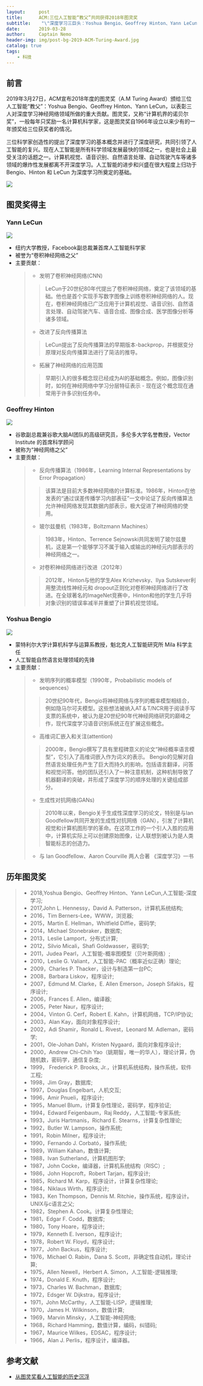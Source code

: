```yaml
---
layout:     post
title:      ACM:三位人工智能“教父”共同获得2018年图灵奖
subtitle:    "\"深度学习三巨头：Yoshua Bengio、Geoffrey Hinton、Yann LeCun\""
date:       2019-03-28
author:     Captain Nemo
header-img: img/post-bg-2019-ACM-Turing-Award.jpg
catalog: true
tags:
    - 科技
---
```



## 前言
2019年3月27日，ACM宣布2018年度的图灵奖（A.M Turing Award）颁给三位人工智能“教父”：Yoshua Bengio、Geoffrey Hinton、Yann LeCun，以表彰三人对深度学习神经网络领域所做的重大贡献。图灵奖，又称“计算机界的诺贝尔奖”，一般每年只奖励一名计算机科学家，这是图灵奖自1966年设立以来少有的一年颁奖给三位获奖者的情况。

三位科学家创造性的提出了深度学习的基本概念并进行了深度研究，共同引领了人工智能的复兴。现在人工智能是所有科学领域发展最快的领域之一，也是社会上最受关注的话题之一。计算机视觉、语音识别、自然语言处理、自动驾驶汽车等诸多领域的爆炸性发展都离不开深度学习。人工智能的进步和兴盛在很大程度上归功于 Bengio、Hinton 和 LeCun 为深度学习所奠定的基础。

![](https://upload-images.jianshu.io/upload_images/16369454-d145f7c6af9320a2.jpg?imageMogr2/auto-orient/strip%7CimageView2/2/w/1240)

## 图灵奖得主
### Yann LeCun
![](https://upload-images.jianshu.io/upload_images/16369454-c4151c1e9fac1d59.jpg?imageMogr2/auto-orient/strip%7CimageView2/2/w/1240)
 - 纽约大学教授，Facebook副总裁兼首席人工智能科学家
 - 被誉为“卷积神经网络之父”
 - 主要贡献：
     >  - 发明了卷积神经网络(CNN)
     > > LeCun于20世纪80年代提出了卷积神经网络，奠定了该领域的基础。他也是首个实现手写数字图像上训练卷积神经网络的人。现在，卷积神经网络已广泛应用于计算机视觉、语音识别、自然语言处理、自动驾驶汽车、语音合成、图像合成、医学图像分析等诸多领域。
     >
     >  - 改进了反向传播算法
     > > LeCun提出了反向传播算法的早期版本-backprop，并根据变分原理对反向传播算法进行了简洁的推导。
     >
     >  - 拓展了神经网络的应用范围
     > > 早期引入的很多概念现已经成为AI的基础概念。例如，图像识别时，如何在神经网络中学习分层特征表示 - 现在这个概念现在通常用于许多识别任务中。
 

### Geoffrey Hinton
![](https://upload-images.jianshu.io/upload_images/16369454-0446cb16d230a358.jpg?imageMogr2/auto-orient/strip%7CimageView2/2/w/1240)
 - 谷歌副总裁兼谷歌大脑AI团队的高级研究员，多伦多大学名誉教授，Vector Institute 的首席科学顾问
 - 被称为“神经网络之父”
 - 主要贡献：
     >  - 反向传播算法（1986年，Learning Internal Representations by Error Propagation）
     > > 该算法是目前大多数神经网络的计算标准。1986年，Hinton在他发表的“通过误差传播学习内部表征”一文中论证了反向传播算法允许神经网络发现其数据内部表示，极大促进了神经网络的使用。
     >
     > - 玻尔兹曼机（1983年，Boltzmann Machines）  
     > > 1983年，Hinton、Terrence Sejnowski共同发明了玻尔兹曼机，这是第一个能够学习不属于输入或输出的神经元内部表示的神经网络之一。
     >
     > - 对卷积神经网络进行改进（2012年）
     > > 2012年，Hinton与他的学生Alex Krizhevsky、Ilya Sutskever利用整流线性神经元和 dropout正则化对卷积神经网络进行了改进。在全球著名的ImageNet竞赛中，Hinton和他的学生几乎将对象识别的错误率减半并重塑了计算机视觉领域。

### Yoshua Bengio
![](https://upload-images.jianshu.io/upload_images/16369454-ad1594289c6ad88a.jpg?imageMogr2/auto-orient/strip%7CimageView2/2/w/1240)
 - 蒙特利尔大学计算机科学与运算系教授，魁北克人工智能研究所 Mila 科学主任
 - 人工智能自然语言处理领域的先锋
 - 主要贡献：
     > - 发明序列的概率模型（1990年，Probabilistic models of sequences）
     > > 20世纪90年代，Bengio将神经网络与序列的概率模型相结合，例如隐马尔可夫模型。这些想法被纳入AT＆T/NCR用于阅读手写支票的系统中，被认为是20世纪90年代神经网络研究的巅峰之作，现代深度学习语音识别系统正在扩展这些概念。
     > - 高维词汇嵌入和关注(attention)
     > > 2000年，Bengio撰写了具有里程碑意义的论文“神经概率语言模型”，它引入了高维词嵌入作为词义的表示。 Bengio的见解对自然语言处理任务产生了巨大而持久的影响，包括语言翻译，问答和视觉问答。他的团队还引入了一种注意机制，这种机制导致了机器翻译的突破，并形成了深度学习的顺序处理的关键组成部分。
     > 
     > - 生成性对抗网络(GANs)
     > > 2010年以来，Bengio关于生成性深度学习的论文，特别是与Ian Goodfellow共同开发的生成性对抗网络（GAN），引发了计算机视觉和计算机图形学的革命。在这项工作的一个引人入胜的应用中，计算机实际上可以创建原始图像，让人联想到被认为是人类智能标志的创造力。
     > 
     > - 与 Ian Goodfellow、Aaron Courville 两人合著 《深度学习》一书
 
 
 ## 历年图灵奖
> - 2018,Yoshua Bengio、Geoffrey Hinton、Yann LeCun,人工智能-深度学习;
> - 2017,John L. Hennessy，David A. Patterson，计算机系统结构;
> - 2016，Tim Berners-Lee，WWW，浏览器;
> - 2015，Martin E. Hellman，Whitfield Diffie，密码学;
> - 2014，Michael Stonebraker，数据库;
> - 2013，Leslie Lamport，分布式计算;
> - 2012，Silvio Micali，Shafi Goldwasser，密码学;
> - 2011，Judea Pearl，人工智能-概率图模型（贝叶斯网络）;
> - 2010，Leslie G. Valiant，人工智能-PAC（概率近似正确）理论;
> - 2009，Charles P. Thacker，设计与制造第一台PC;
> - 2008，Barbara Liskov，程序设计;
> - 2007，Edmund M. Clarke，E. Allen Emerson，Joseph Sifakis，程序设计;
> - 2006，Frances E. Allen，编译器;
> - 2005，Peter Naur，程序设计;
> - 2004，Vinton G. Cerf，Robert E. Kahn，计算机网络，TCP/IP协议;
> - 2003，Alan Kay，面向对象程序设计;
> - 2002，Adi Shamir，Ronald L. Rivest，Leonard M. Adleman，密码学;
> - 2001，Ole-Johan Dahl，Kristen Nygaard，面向对象程序设计;
> - 2000，Andrew Chi-Chih Yao（姚期智，唯一的华人），理论计算，伪随机数，密码学，通信复杂度;
> - 1999， Frederick P. Brooks, Jr.，计算机系统结构，操作系统，软件工程;
> - 1998，Jim Gray，数据库;
> - 1997，Douglas Engelbart，人机交互;
> - 1996，Amir Pnueli，程序设计;
> - 1995，Manuel Blum，计算复杂性理论，密码学，程序验证;
> - 1994，Edward Feigenbaum，Raj Reddy，人工智能-专家系统;
> - 1993，Juris Hartmanis，Richard E. Stearns，计算复杂性理论;
> - 1992，Butler W. Lampson，操作系统;
> - 1991，Robin Milner，程序设计;
> - 1990，Fernando J. Corbató，操作系统;
> - 1989，William Kahan，数值计算;
> - 1988，Ivan Sutherland，计算机图形学;
> - 1987，John Cocke，编译器，计算机系统结构（RISC）;
> - 1986，John Hopcroft，Robert Tarjan，程序设计;
> - 1985，Richard M. Karp，程序设计，计算复杂性理论;
> - 1984，Niklaus Wirth，程序设计;
> - 1983，Ken Thompson，Dennis M. Ritchie，操作系统，程序设计。UNIX与c语言之父;
> - 1982，Stephen A. Cook。计算复杂性理论;
> - 1981，Edgar F. Codd，数据库;
> - 1980，Tony Hoare，程序设计;
> - 1979，Kenneth E. Iverson，程序设计;
> - 1978，Robert W. Floyd，程序设计;
> - 1977，John Backus，程序设计;
> - 1976，Michael O. Rabin，Dana S. Scott，非确定性自动机，理论计算;
> - 1975，Allen Newell，Herbert A. Simon，人工智能-逻辑推理;
> - 1974，Donald E. Knuth，程序设计;
> - 1973，Charles W. Bachman，数据库;
> - 1972，Edsger W. Dijkstra，程序设计;
> - 1971，John McCarthy，人工智能-LISP，逻辑推理;
> - 1970，James H. Wilkinson，数值计算;
> - 1969，Marvin Minsky，人工智能-神经网络;
> - 1968，Richard Hamming，数值计算，编码，纠错码;
> - 1967，Maurice Wilkes，EDSAC，程序设计;
> - 1966，Alan J. Perlis，程序设计，编译器。

## 参考文献
- [从图灵奖看人工智能的历史沉浮](https://mp.weixin.qq.com/s/r_VDRDmDnAJsmiD0dG8imA)

